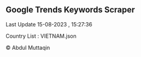 

## Google Trends Keywords Scraper 
 
Last Update 15-08-2023 , 15:27:36

Country List :
VIETNAM.json



© Abdul Muttaqin 
